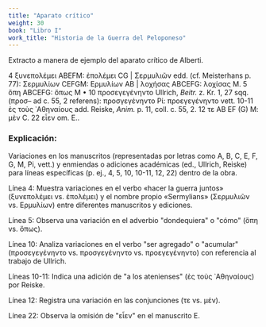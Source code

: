 ```yaml
---
title: "Aparato crítico"
weight: 30
book: "Libro I"
work_title: "Historia de la Guerra del Peloponeso"
---
```

Extracto a manera de ejemplo del aparato crítico de Alberti.

4 ξυνεπολέμει ΑBEFM: ἐπολέμει CG | Σερμυλιῶν edd. (cf. Meisterhans p. 77): Σερμυλίων CEFGM: Ερμυλίων ΑΒ | λοχήσας ABCEFG: λοχίσας Μ. 5 ὅπη ΑBCEFG: ὅπως Μ • 10 προσεγεγένηντο Ullrich, <em>Beitr.</em> z. Kr. 1, 27 sqq. (προσ– ad c. 55, 2 referens): προσγεγένηντο Ρί: προεγεγένηντο vett. 10-11 ἐς τοὺς ᾿Αθηναίους add. Reiske, <em>Anim.</em> p. 11, coll. c. 55, 2. 12 τε ΑΒ EF (G) Μ: μὲν C. 22 εἶεν om. Ε..

### Explicación:

Variaciones en los manuscritos (representadas por letras como A, B, C, E, F, G, M, Pi, vett.) y enmiendas o adiciones académicas (ed., Ullrich, Reiske) para líneas específicas (p. ej., 4, 5, 10, 10-11, 12, 22) dentro de la obra.

Línea 4:
Muestra variaciones en el verbo «hacer la guerra juntos» (ξυνεπολέμει vs. ἐπολέμει) y el nombre propio «Sermylians» (Σερμυλιῶν vs. Ερμυλίων) entre diferentes manuscritos y ediciones.

Línea 5:
Observa una variación en el adverbio "dondequiera" o "cómo" (ὅπη vs. ὅπως).

Línea 10:
Analiza variaciones en el verbo "ser agregado" o "acumular" (προσεγεγένηντο vs. προσγεγένηντο vs. προεγεγένηντο) con referencia al trabajo de Ullrich.

Líneas 10-11:
Indica una adición de "a los atenienses" (ἐς τοὺς ᾿Αθηναίους) por Reiske.

Línea 12:
Registra una variación en las conjunciones (τε vs. μέν).

Línea 22:
Observa la omisión de "εἶεν" en el manuscrito E.